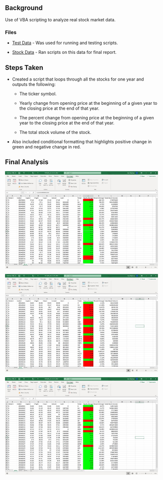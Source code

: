 ## Background

Use of VBA scripting to analyze real stock market data.


### Files

* [Test Data](Resources/alphabetical_testing.xlsx) - Was used for running and testing scripts.

* [Stock Data](Resources/Multiple_year_stock_data.xlsx) - Ran scripts on this data for final report.


## Steps Taken

* Created a script that loops through all the stocks for one year and outputs the following:

  * The ticker symbol.

  * Yearly change from opening price at the beginning of a given year to the closing price at the end of that year.

  * The percent change from opening price at the beginning of a given year to the closing price at the end of that year.

  * The total stock volume of the stock.

* Also included conditional formatting that highlights positive change in green and negative change in red.

## Final Analysis

![2014 Analysis](Images/2014_stocks.jpg)

![2015 Analysis](Images/2015_stocks.jpg)

![2016 Analysis](Images/2016_stocks.jpg)




